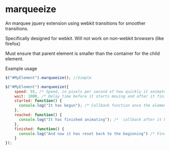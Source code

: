 marqueeize
==========

An marquee jquery extension using webkit transitions for smoother transitions.


Specifically designed for webkit. Will not work on non-webkit browsers (like firefox)


Must ensure that parent element is smaller than the container for the child element.

Example usage

```javascript
$("#MyElement").marqueeize(); //Simple

$("#MyElement").marqueeize({
    speed: 55, /* Speed, in pixels per second of how quickly it animates  */
    wait: 1000, /* Delay time before it starts moving and after it finishes moving in milliseconds */
    started: function() {
      console.log("It has begun"); /* Callback function once the element has started moving  */
    },
    reached: function() {
      console.log("It has finished animating"); /*  callback after it has finished moving, but before it resets */
    },
    finished: function() {
      console.log("And now it has reset back to the beginning") /* Final callback after it has reset */
    }
});

